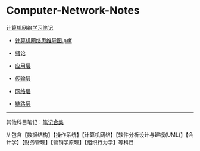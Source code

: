# Computer-Network-Notes
[计算机网络学习笔记](https://mortimer-workspace.notion.site/2995fb794b534208b9ca7e13a8a6a83d?v=6768e3cc707942228b11c0903731248b&pvs=4)

* [计算机网络思维导图.pdf](https://prod-files-secure.s3.us-west-2.amazonaws.com/4019f242-da13-447c-a82a-c95f2c667356/067e3b9f-6c73-4b45-a07d-df91c8666430/%E8%AE%A1%E7%AE%97%E6%9C%BA%E7%BD%91%E7%BB%9C.pdf)
  
* [绪论](https://mortimer-workspace.notion.site/03cc785a0ec94e3293501b97d0c4e708?pvs=4)
* [应用层](https://mortimer-workspace.notion.site/f98b8a9e61644baea653ba467314df52?pvs=4)
* [传输层](https://mortimer-workspace.notion.site/bc487feeca2c46c2aa09f5c06340ec21?pvs=4)
* [网络层](https://mortimer-workspace.notion.site/74d6aa3fb7df4b4bba403b5138634063?pvs=4)
* [链路层](https://mortimer-workspace.notion.site/9a4e3389f7324ab8ba378094d5db0962?pvs=4)

---

其他科目笔记：[笔记合集](https://mortimer-workspace.notion.site/5973720904a44feabf3fd1683c018777?v=c9e665fc020c4f43bb9b1b476983f1bf&pvs=4)

// 包含【数据结构】【操作系统】【计算机网络】【软件分析设计与建模(UML)】【会计学】【财务管理】【营销学原理】【组织行为学】等科目

